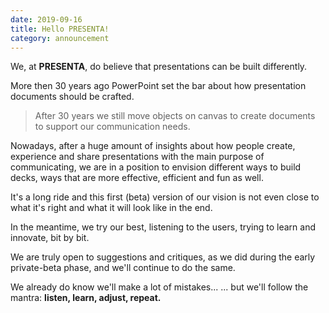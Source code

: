 ```yaml
---
date: 2019-09-16
title: Hello PRESENTA!
category: announcement
---
```


We, at **PRESENTA**, do believe that presentations can be built differently.

More then 30 years ago PowerPoint set the bar about how presentation documents should be crafted. 

> After 30 years we still move objects on canvas to create documents to support our communication needs.

Nowadays, after a huge amount of insights about how people create, experience and share presentations with the main purpose of communicating, we are in a position to envision different ways to build decks, ways that are more effective, efficient and fun as well.

It's a long ride and this first (beta) version of our vision is not even close to what it's right and what it will look like in the end.

In the meantime, we try our best, listening to the users, trying to learn and innovate, bit by bit.

We are truly open to suggestions and critiques, as we did during the early private-beta phase, and we'll continue to do the same.

We already do know we'll make a lot of mistakes...
... but we'll follow the mantra: **listen, learn, adjust, repeat.**